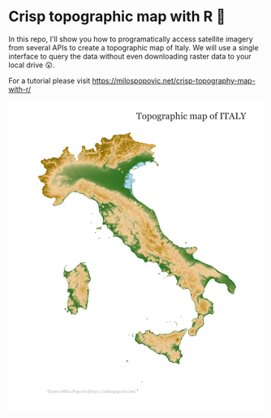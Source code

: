 # Crisp topographic map with R 🎉

In this repo, I'll show you how to programatically access satellite imagery from several APIs to create a topographic map of Italy. We will use a single interface to query the data without even downloading raster data to your local drive 😲. 

For a tutorial please visit https://milospopovic.net/crisp-topography-map-with-r/

![alt text](https://github.com/milos-agathon/crisp-topographical-map-with-r/blob/main/photo1a.png?raw=true)

